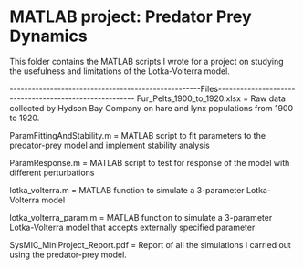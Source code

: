 # MATLAB project: Predator Prey Dynamics

This folder contains the MATLAB scripts I wrote for a project on studying the usefulness and limitations of the Lotka-Volterra model.

----------------------------------------------------Files-------------------------------------------------------
Fur_Pelts_1900_to_1920.xlsx = Raw data collected by Hydson Bay Company on hare and lynx populations from 1900 to 1920.

ParamFittingAndStability.m = MATLAB script to fit parameters to the predator-prey model and implement stability analysis

ParamResponse.m = MATLAB script to test for response of the model with different perturbations

lotka_volterra.m = MATLAB function to simulate a 3-parameter Lotka-Volterra model

lotka_volterra_param.m = MATLAB function to simulate a 3-parameter Lotka-Volterra model that accepts externally specified parameter

SysMIC_MiniProject_Report.pdf = Report of all the simulations I carried out using the predator-prey model.
